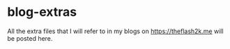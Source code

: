 # blog-extras
All the extra files that I will refer to in my blogs on https://theflash2k.me will be posted here.
